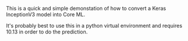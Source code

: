This is a quick and simple demonstation of how to convert a Keras InceptionV3 model into Core ML.

It's probably best to use this in a python virtual environment and requires 10.13 in order to do the prediction.
